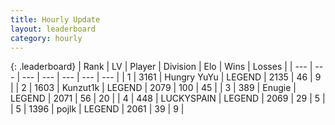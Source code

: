 ```yaml
---
title: Hourly Update
layout: leaderboard
category: hourly
---
```


{: .leaderboard}
| Rank | LV | Player | Division | Elo | Wins | Losses |
| --- | --- | --- | --- | --- | --- | --- |
| <span data-change="0">1</span> | 3161 | <span title="ID: 164871">Hungry YuYu</span> | LEGEND | <span data-change="9">2135</span> | <span data-change="1">46</span> | <span data-change="0">9</span> |
| <span data-change="1">2</span> | 1603 | <span title="ID: 392407">Kunzut1k</span> | LEGEND | <span data-change="0">2079</span> | <span data-change="0">100</span> | <span data-change="0">45</span> |
| <span data-change="-1">3</span> | 389 | <span title="ID: 623502">Enugie</span> | LEGEND | <span data-change="-26">2071</span> | <span data-change="1">56</span> | <span data-change="3">20</span> |
| <span data-change="0">4</span> | 448 | <span title="ID: 623829">LUCKYSPAIN</span> | LEGEND | <span data-change="0">2069</span> | <span data-change="0">29</span> | <span data-change="0">5</span> |
| <span data-change="0">5</span> | 1396 | <span title="ID: 4783">pojlk</span> | LEGEND | <span data-change="0">2061</span> | <span data-change="0">39</span> | <span data-change="0">9</span> |